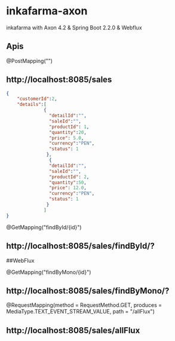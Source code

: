 # inkafarma-axon
inkafarma with Axon 4.2 & Spring Boot 2.2.0 & Webflux

## Apis

@PostMapping("")
## http://localhost:8085/sales
```json
{
	"customerId":2,
	"details":[
		      {
				"detailId":"",
				"saleId":"",
				"productId": 1,
				"quantity":20,
				"price": 5.0,
				"currency":"PEN",
				"status": 1
	           },
	            {
				"detailId":"",
				"saleId":"",
				"productId": 2,
				"quantity":50,
				"price": 12.0,
				"currency":"PEN",
				"status": 1
	           }
	          ]
}
```

@GetMapping("findById/{id}")
## http://localhost:8085/sales/findById/?



##WebFlux


@GetMapping("findByMono/{id}")
## http://localhost:8085/sales/findByMono/?


@RequestMapping(method = RequestMethod.GET, produces = MediaType.TEXT_EVENT_STREAM_VALUE, path = "/allFlux")
## http://localhost:8085/sales/allFlux